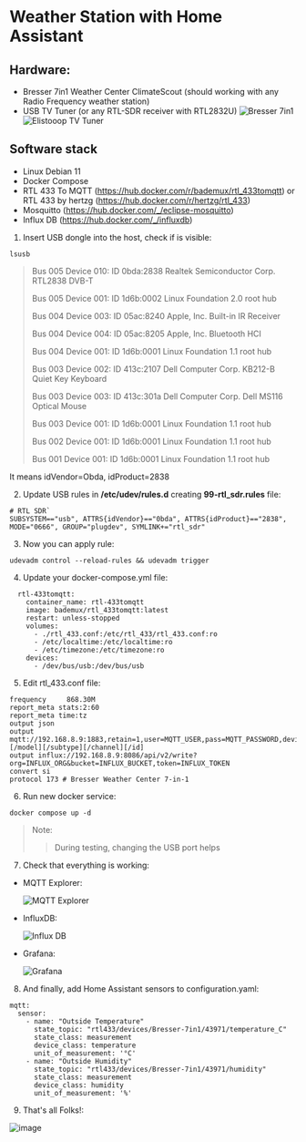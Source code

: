 # Weather Station with Home Assistant
## Hardware:
- Bresser 7in1 Weather Center ClimateScout (should working with any Radio Frequency weather station)
- USB TV Tuner (or any RTL-SDR receiver with RTL2832U)
![Bresser 7in1](https://github.com/tklakla/home_assistant/assets/54936857/43a8070d-1df8-45c6-9953-a279224ba58e)
![Elistooop TV Tuner](https://github.com/tklakla/home_assistant/assets/54936857/81a68740-d3db-4836-aea4-a04afbe04316)
## Software stack
- Linux Debian 11
- Docker Compose
- RTL 433 To MQTT (https://hub.docker.com/r/bademux/rtl_433tomqtt) or RTL 433 by hertzg (https://hub.docker.com/r/hertzg/rtl_433)
- Mosquitto (https://hub.docker.com/_/eclipse-mosquitto)
- Influx DB (https://hub.docker.com/_/influxdb)

1. Insert USB dongle into the host, check if is visible:
```
lsusb
```
> Bus 005 Device 010: ID 0bda:2838 Realtek Semiconductor Corp. RTL2838 DVB-T
> 
> Bus 005 Device 001: ID 1d6b:0002 Linux Foundation 2.0 root hub
> 
> Bus 004 Device 003: ID 05ac:8240 Apple, Inc. Built-in IR Receiver
> 
> Bus 004 Device 004: ID 05ac:8205 Apple, Inc. Bluetooth HCI
> 
> Bus 004 Device 001: ID 1d6b:0001 Linux Foundation 1.1 root hub
> 
> Bus 003 Device 002: ID 413c:2107 Dell Computer Corp. KB212-B Quiet Key Keyboard
> 
> Bus 003 Device 003: ID 413c:301a Dell Computer Corp. Dell MS116 Optical Mouse
> 
> Bus 003 Device 001: ID 1d6b:0001 Linux Foundation 1.1 root hub
> 
> Bus 002 Device 001: ID 1d6b:0001 Linux Foundation 1.1 root hub
> 
> Bus 001 Device 001: ID 1d6b:0001 Linux Foundation 1.1 root hub

  It means idVendor=Obda, idProduct=2838

2. Update USB rules in **/etc/udev/rules.d** creating **99-rtl_sdr.rules** file:
```
# RTL SDR`
SUBSYSTEM=="usb", ATTRS{idVendor}=="0bda", ATTRS{idProduct}=="2838", MODE="0666", GROUP="plugdev", SYMLINK+="rtl_sdr"
```
3. Now you can apply rule:
```
udevadm control --reload-rules && udevadm trigger
```
4. Update your docker-compose.yml file:
```
  rtl-433tomqtt:
    container_name: rtl-433tomqtt
    image: bademux/rtl_433tomqtt:latest
    restart: unless-stopped
    volumes:
      - ./rtl_433.conf:/etc/rtl_433/rtl_433.conf:ro
      - /etc/localtime:/etc/localtime:ro
      - /etc/timezone:/etc/timezone:ro
    devices:
      - /dev/bus/usb:/dev/bus/usb
```
5. Edit rtl_433.conf file:
```
frequency     868.30M
report_meta stats:2:60
report_meta time:tz
output json
output mqtt://192.168.8.9:1883,retain=1,user=MQTT_USER,pass=MQTT_PASSWORD,devices=rtl433/devices[/type][/model][/subtype][/channel][/id]
output influx://192.168.8.9:8086/api/v2/write?org=INFLUX_ORG&bucket=INFLUX_BUCKET,token=INFLUX_TOKEN
convert si
protocol 173 # Bresser Weather Center 7-in-1
```
6. Run new docker service:
```
docker compose up -d
```
> Note:
>>  During testing, changing the USB port helps
>> 
7. Check that everything is working:
- MQTT Explorer:

   ![MQTT Explorer](https://github.com/tklakla/home_assistant/assets/54936857/b91c3af6-c242-4b1b-b447-11aff211d90f)
- InfluxDB:

   ![Influx DB](https://github.com/tklakla/home_assistant/assets/54936857/6f50d8d6-beab-405f-8df5-36314467a748)
- Grafana:

  ![Grafana](https://github.com/tklakla/home_assistant/assets/54936857/14481a84-c5fc-4cb5-94fd-65a3e7943911)

8. And finally, add Home Assistant sensors to configuration.yaml:
```
mqtt:
  sensor:
    - name: "Outside Temperature"
      state_topic: "rtl433/devices/Bresser-7in1/43971/temperature_C"
      state_class: measurement
      device_class: temperature
      unit_of_measurement: '°C'
    - name: "Outside Humidity"
      state_topic: "rtl433/devices/Bresser-7in1/43971/humidity"
      state_class: measurement
      device_class: humidity
      unit_of_measurement: '%'
```
9. That's all Folks!:

![image](https://github.com/tklakla/home_assistant/assets/54936857/786f60f0-3446-4723-a2be-a4fa22c97c89)

